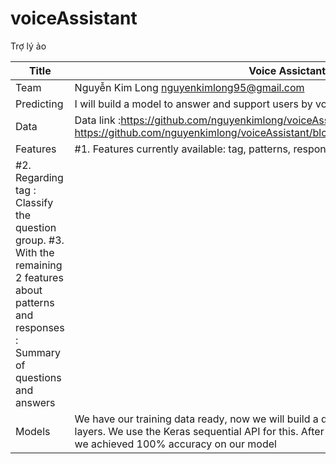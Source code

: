 # voiceAssistant
Trợ lý ảo

|Title       |Voice Assictant|
|-----------|---------------|
|Team       |Nguyễn Kim Long nguyenkimlong95@gmail.com|
|Predicting| I will build a model to answer and support users by voice|
|Data| Data link :https://github.com/nguyenkimlong/voiceAssistant/blob/master/intents.json , https://github.com/nguyenkimlong/voiceAssistant/blob/master/data/dialog_talk_agent.xlsx |
|Features| #1. Features currently available: tag, patterns, responses. 
#2. Regarding tag : Classify the question group. #3. With the remaining 2 features about patterns and responses : Summary of questions and answers |
|Models| We have our training data ready, now we will build a deep neural network that has 3 layers. We use the Keras sequential API for this. After training the model for 200 epochs, we achieved 100% accuracy on our model |

          
